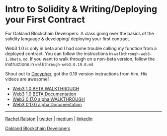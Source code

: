 # Intro to Solidity & Writing/Deploying your First Contract

For Oakland Blockchain Developers: A class going over the basics of the solidity language &amp; developing/ deploying your first contract.

Web3 1.0 is only in beta and I had some trouble calling my function from a deployed contract. You can follow the instructions in `walkthrough-web3-1.0beta.md`. If you want to walk through on a non-beta version, follow the instructions in `walkthrough-web3.0.19.0.md`

Shout out to [Decypher](decypher.tv), got the 0.19 version instructions from him. His videos are awesome!

- [Web3 1.0 BETA WALKTHROUGH](https://github.com/rachel-ftw/solidity-intro-first-contract/blob/master/walkthrough-web3-1.0beta.md)
- [Web3 1.0 BETA Documentation](https://web3js.readthedocs.io/en/1.0/index.html)
- [Web3 0.17.0 alpha WALKTHROUGH](https://github.com/rachel-ftw/solidity-intro-first-contract/blob/master/walkthrough-web3-0.19.0.md)
- [Web3 0.17.0 alpha Documentation](https://github.com/ethereum/wiki/wiki/JavaScript-API)



---
[Rachel Ralston](http://www.rachelralston.com)  |  [twitter](http://www.twitter.com/rachelralston)  |  [medium](http://www.medium.com/@rachelralston)  |  [linkedIn](http://www.linkedin.com/in/rachelralston)

[Oakland Blockchain Developers](http://www.blockchaindevelopers.io)
